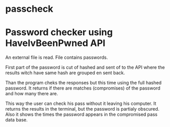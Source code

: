 # passcheck
<h1>Password checker using HaveIvBeenPwned API</h1>

An external file is read. File contains passwords.

First part of the password is cut of hashed and sent of to the API where the results witch have same hash are grouped en sent back.

Than the program cheks the responses but this time using the full hashed password. It returns if there are matches (compromises) of the password and how many there are.

This way the user can check his pass without it leaving his computer. It returns the results in the terminal, but the password is partialy obscured. Also it shows the times the password appears in the compromised pass data base.

